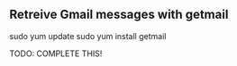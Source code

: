 Retreive Gmail messages with getmail
----------------------------------------

sudo yum update
sudo yum install getmail


TODO: COMPLETE THIS!
